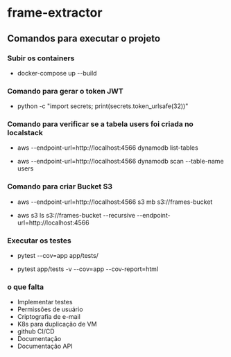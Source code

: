 # frame-extractor

## Comandos para executar o projeto

### Subir os containers

* docker-compose up --build


### Comando para gerar o token JWT

* python -c "import secrets; print(secrets.token_urlsafe(32))"


### Comando para verificar se a tabela users foi criada no localstack

* aws --endpoint-url=http://localhost:4566 dynamodb list-tables

* aws --endpoint-url=http://localhost:4566 dynamodb scan --table-name users


### Comando para criar Bucket S3

* aws --endpoint-url=http://localhost:4566 s3 mb s3://frames-bucket

* aws s3 ls s3://frames-bucket --recursive --endpoint-url=http://localhost:4566


### Executar os testes

* pytest --cov=app app/tests/

* pytest app/tests -v --cov=app --cov-report=html


### o que falta
* Implementar testes
* Permissões de usuário
* Criptografia de e-mail
* K8s para duplicação de VM
* github CI/CD
* Documentação
* Documentação API